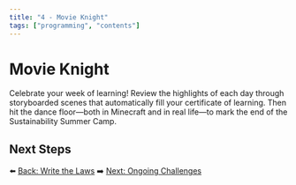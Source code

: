 ```yaml
---
title: "4 - Movie Knight"
tags: ["programming", "contents"]
---
```

# Movie Knight

Celebrate your week of learning! Review the highlights of each day through storyboarded scenes that automatically fill your certificate of learning. Then hit the dance floor—both in Minecraft and in real life—to mark the end of the Sustainability Summer Camp.

## Next Steps

⬅️ [Back: Write the Laws](/sustainability_lab/Day-5/02_write_laws)
➡️ [Next: Ongoing Challenges](/sustainability_lab/Day-6/00_ongoing_challenges)

